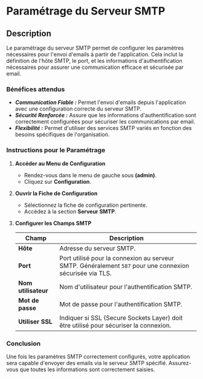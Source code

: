 # Paramétrage du Serveur SMTP

## Description

Le paramétrage du serveur SMTP permet de configurer les paramètres nécessaires pour l'envoi d'emails à partir de l'application. Cela inclut la définition de l'hôte SMTP, le port, et les informations d'authentification nécessaires pour assurer une communication efficace et sécurisée par email.

### Bénéfices attendus
- ***Communication Fiable :*** Permet l'envoi d'emails depuis l'application avec une configuration correcte du serveur SMTP.
- ***Sécurité Renforcée :*** Assure que les informations d'authentification sont correctement configurées pour sécuriser les communications par email.
- ***Flexibilité :*** Permet d'utiliser des services SMTP variés en fonction des besoins spécifiques de l'organisation.

### Instructions pour le Paramétrage

1. **Accéder au Menu de Configuration**
   - Rendez-vous dans le menu de gauche sous **(admin)**.
   - Cliquez sur **Configuration**.

2. **Ouvrir la Fiche de Configuration**
   - Sélectionnez la fiche de configuration pertinente.
   - Accédez à la section **Serveur SMTP**.

3. **Configurer les Champs SMTP**

   | **Champ**           | **Description**                                                                         |
   |---------------------|-----------------------------------------------------------------------------------------|
   | **Hôte**            | Adresse du serveur SMTP.                                                                |
   | **Port**            | Port utilisé pour la connexion au serveur SMTP. Généralement `587` pour une connexion sécurisée via TLS. |
   | **Nom utilisateur** | Nom d'utilisateur pour l'authentification SMTP.                                         |
   | **Mot de passe**    | Mot de passe pour l'authentification SMTP.                                              |
   | **Utiliser SSL**    | Indiquer si SSL (Secure Sockets Layer) doit être utilisé pour sécuriser la connexion.   |

### Conclusion

Une fois les paramètres SMTP correctement configurés, votre application sera capable d'envoyer des emails via le serveur SMTP spécifié. Assurez-vous que toutes les informations sont correctement saisies.
